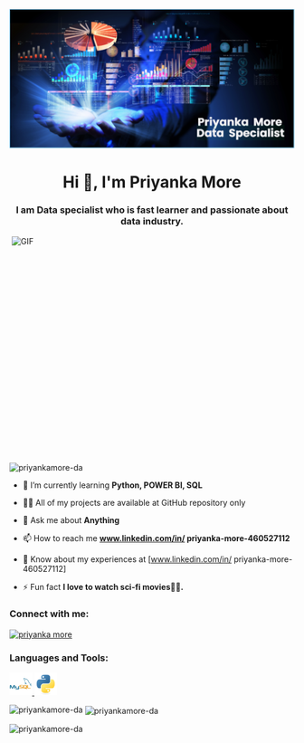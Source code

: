 ![banner](https://github.com/Priyankamore-DA/Priyankamore-DA/blob/main/banner.png)
<h1 align="center">Hi 👋, I'm Priyanka More</h1>
<h3 align="center">I am Data specialist  who is fast learner and passionate about data industry.</h3>
<img align="right" width="500" height="400" alt="GIF" src="https://media.giphy.com/media/3oKIPEqDGUULpEU0aQ/giphy.gif" />




<p align="left"> <img src="https://komarev.com/ghpvc/?username=priyankamore-da&label=Profile%20views&color=0e75b6&style=flat" alt="priyankamore-da" /> </p>

- 🌱 I’m currently learning **Python, POWER BI, SQL**

- 👨‍💻 All of my projects are available at  GitHub repository only

- 💬 Ask me about **Anything**

- 📫 How to reach me **www.linkedin.com/in/ priyanka-more-460527112**

- 📄 Know about my experiences  at [www.linkedin.com/in/ priyanka-more-460527112]

- ⚡ Fun fact **I love to watch sci-fi movies🎥😄.**

<h3 align="left">Connect with me:</h3>
<p align="left">
<a href="https://linkedin.com/in/priyanka more" target="blank"><img align="center" src="https://www.google.com/imgres?imgurl=https%3A%2F%2Fi.pinimg.com%2Foriginals%2F91%2F16%2F8b%2F91168b4873f6659b3e9fdfe4b89cd864.gif&tbnid=RmeRQHjj6gxEyM&vet=12ahUKEwiBrY7Unon-AhW433MBHdIxASgQMygIegUIARDtAQ..i&imgrefurl=https%3A%2F%2Fmorioh.com%2Fp%2F99c5d1c653e8&docid=lqrooxOuTugiTM&w=800&h=600&q=animated%20girl%20data%20analyst%20gif&hl=en&ved=2ahUKEwiBrY7Unon-AhW433MBHdIxASgQMygIegUIARDtAQ" alt="priyanka more" height="30" width="40" /></a>
</p>

<h3 align="left">Languages and Tools:</h3>
<p align="left"> <a href="https://www.mysql.com/" target="_blank" rel="noreferrer"> <img src="https://raw.githubusercontent.com/devicons/devicon/master/icons/mysql/mysql-original-wordmark.svg" alt="mysql" width="40" height="40"/> </a> <a href="https://www.python.org" target="_blank" rel="noreferrer"> <img src="https://raw.githubusercontent.com/devicons/devicon/master/icons/python/python-original.svg" alt="python" width="40" height="40"/> </a> </p>

<p><img align="left" src="https://github-readme-stats.vercel.app/api/top-langs?username=priyankamore-da&show_icons=true&locale=en&layout=compact" alt="priyankamore-da" /></p>

<p>&nbsp;<img align="center" src="https://github-readme-stats.vercel.app/api?username=priyankamore-da&show_icons=true&locale=en" alt="priyankamore-da" /></p>

<p><img align="center" src="https://github-readme-streak-stats.herokuapp.com/?user=priyankamore-da&" alt="priyankamore-da" /></p>
